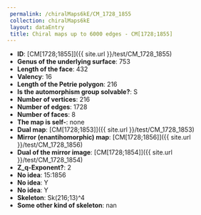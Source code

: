 ```yaml
--- 
 permalink: /chiralMaps6kE/CM_1728_1855 
 collection: chiralMaps6kE
 layout: dataEntry
 title: Chiral maps up to 6000 edges - CM[1728;1855]
---
```


- **ID**: [CM[1728;1855]]({{ site.url }}/test/CM_1728_1855)
- **Genus of the underlying surface**: 753
- **Length of the face**: 432
- **Valency**: 16
- **Length of the Petrie polygon**: 216
- **Is the automorphism group solvable?**: S
- **Number of vertices**: 216
- **Number of edges**: 1728
- **Number of faces**: 8
- **The map is self-**: none
- **Dual map**: [CM[1728;1853]]({{ site.url }}/test/CM_1728_1853)
- **Mirror (enantihomorphic) map**: [CM[1728;1856]]({{ site.url }}/test/CM_1728_1856)
- **Dual of the mirror image**: [CM[1728;1854]]({{ site.url }}/test/CM_1728_1854)
- **Z_q-Exponent?**: 2
- **No idea**:  15:1856
- **No idea**: Y
- **No idea**: Y
- **Skeleton**: Sk(216;13)^4
- **Some other kind of skeleton**: nan
